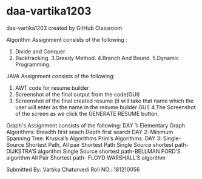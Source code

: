 # daa-vartika1203
daa-vartika1203 created by GitHub Classroom

Algorithm Assignment consists of the following :
1. Divide and Conquer.
2. Backtracking.
3.Greedy Method.
4.Branch And Bound.
5.Dynamic Programming.

JAVA Assignment consists of the following:
1. AWT code for resume builder
2. Screenshot of the final output from the code(GUI)
3. Screenshot of the final created resume (it will take that name which the user will enter as the name in the resume builder GUI)
4.The Screenshot of the screen as we click the GENERATE RESUME button.

Graph's Assignment consists of the following:
DAY 1: Elementary Graph Algorithms:
       Breadth first seach
       Depth first search
DAY 2: Minimum Spanning Tree:
       Kruskal’s Algorithms
       Prim’s Algorithms 
DAY 3: Single-Source Shortest Path, All pair Shortest Path
      Single Source shortest path-DIJKSTRA’S algorithm
      Single Source shortest path-BELLMAN FORD’S algorithm
      All Pair Shortest path- FLOYD WARSHALL'S algorithm
 
 
Submitted By: Vartika Chaturvedi 
Roll NO.: 181210056

